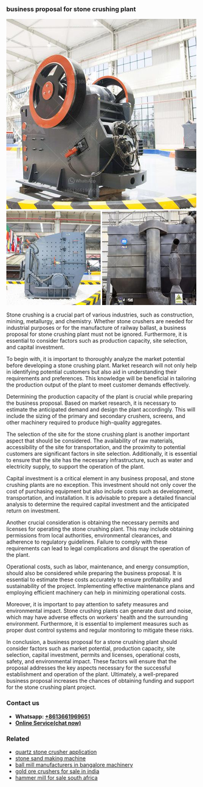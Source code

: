 <h3>business proposal for stone crushing plant</h3><img src='1706755477.jpg' alt=''><p>Stone crushing is a crucial part of various industries, such as construction, mining, metallurgy, and chemistry. Whether stone crushers are needed for industrial purposes or for the manufacture of railway ballast, a business proposal for stone crushing plant must not be ignored. Furthermore, it is essential to consider factors such as production capacity, site selection, and capital investment.</p><p>To begin with, it is important to thoroughly analyze the market potential before developing a stone crushing plant. Market research will not only help in identifying potential customers but also aid in understanding their requirements and preferences. This knowledge will be beneficial in tailoring the production output of the plant to meet customer demands effectively.</p><p>Determining the production capacity of the plant is crucial while preparing the business proposal. Based on market research, it is necessary to estimate the anticipated demand and design the plant accordingly. This will include the sizing of the primary and secondary crushers, screens, and other machinery required to produce high-quality aggregates.</p><p>The selection of the site for the stone crushing plant is another important aspect that should be considered. The availability of raw materials, accessibility of the site for transportation, and the proximity to potential customers are significant factors in site selection. Additionally, it is essential to ensure that the site has the necessary infrastructure, such as water and electricity supply, to support the operation of the plant.</p><p>Capital investment is a critical element in any business proposal, and stone crushing plants are no exception. This investment should not only cover the cost of purchasing equipment but also include costs such as development, transportation, and installation. It is advisable to prepare a detailed financial analysis to determine the required capital investment and the anticipated return on investment.</p><p>Another crucial consideration is obtaining the necessary permits and licenses for operating the stone crushing plant. This may include obtaining permissions from local authorities, environmental clearances, and adherence to regulatory guidelines. Failure to comply with these requirements can lead to legal complications and disrupt the operation of the plant.</p><p>Operational costs, such as labor, maintenance, and energy consumption, should also be considered while preparing the business proposal. It is essential to estimate these costs accurately to ensure profitability and sustainability of the project. Implementing effective maintenance plans and employing efficient machinery can help in minimizing operational costs.</p><p>Moreover, it is important to pay attention to safety measures and environmental impact. Stone crushing plants can generate dust and noise, which may have adverse effects on workers' health and the surrounding environment. Furthermore, it is essential to implement measures such as proper dust control systems and regular monitoring to mitigate these risks.</p><p>In conclusion, a business proposal for a stone crushing plant should consider factors such as market potential, production capacity, site selection, capital investment, permits and licenses, operational costs, safety, and environmental impact. These factors will ensure that the proposal addresses the key aspects necessary for the successful establishment and operation of the plant. Ultimately, a well-prepared business proposal increases the chances of obtaining funding and support for the stone crushing plant project.</p><h3>Contact us</h3><ul><li><strong>Whatsapp:&nbsp;<a href="https://wa.me/8613661969651">+8613661969651</a></strong></li><li><a href="https://swt.shibang-china.com/?git&amp;zhl&amp;business proposal for stone crushing plant"><strong>Online Service(chat now)</strong></a></li></ul><h3>Related</h3><ul><li><a href='quartz stone crusher application.md'>quartz stone crusher application</a></li><li><a href='stone sand making machine.md'>stone sand making machine</a></li><li><a href='ball mill manufacturers in bangalore machinery.md'>ball mill manufacturers in bangalore machinery</a></li><li><a href='gold ore crushers for sale in india.md'>gold ore crushers for sale in india</a></li><li><a href='hammer mill for sale south africa.md'>hammer mill for sale south africa</a></li></ul>